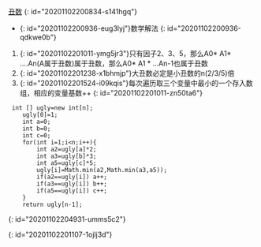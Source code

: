 [丑数](https://leetcode-cn.com/problems/chou-shu-lcof/)
{: id="20201102200834-s141hgq"}

* {: id="20201102200936-eug3lyj"}数学解法
{: id="20201102200936-qdkwe0b"}

1. {: id="20201102201011-ymg5jr3"}只有因子2、3、5，那么A0* A1* ....An(A属于丑数)属于丑数，那么A0* A1 * ...An-1也属于丑数
2. {: id="20201102201238-x1bhmjp"}大丑数必定是小丑数的n(2/3/5)倍
3. {: id="20201102201524-i09kqis"}每次遍历取三个变量中最小的一个存入数组，相应的变量基数++
{: id="20201102201011-zn50ta6"}

```
 int [] ugly=new int[n];
    ugly[0]=1;
    int a=0;
    int b=0;
    int c=0;
    for(int i=1;i<n;i++){
        int a2=ugly[a]*2;
        int a3=ugly[b]*3;
        int a5=ugly[c]*5;
        ugly[i]=Math.min(a2,Math.min(a3,a5));
        if(a2==ugly[i]) a++;
        if(a3==ugly[i]) b++;
        if(a5==ugly[i]) c++;
    }
    return ugly[n-1];
```
{: id="20201102204931-umms5c2"}

 
{: id="20201102201107-1ojlj3d"}

